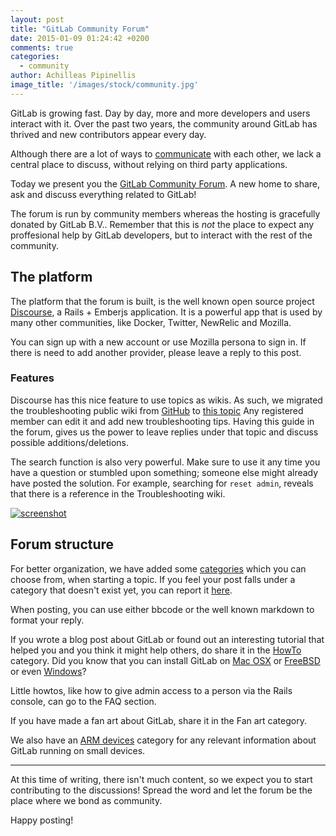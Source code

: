 ```yaml
---
layout: post
title: "GitLab Community Forum"
date: 2015-01-09 01:24:42 +0200
comments: true
categories:
  - community
author: Achilleas Pipinellis
image_title: '/images/stock/community.jpg'
---
```


GitLab is growing fast. Day by day, more and more developers and users interact
with it. Over the past two years, the community around GitLab has thrived and
new contributors appear every day.

Although there are a lot of ways to [communicate][] with each other, we lack a
central place to discuss, without relying on third party applications.

Today we present you the [GitLab Community Forum][forum]. A new home to share,
ask and discuss everything related to GitLab!

<!-- more -->

The forum is run by community members whereas the hosting is gracefully donated
by GitLab B.V.. Remember that this is _not_ the place to expect any proffesional
help by GitLab developers, but to interact with the rest of the community.

## The platform

The platform that the forum is built, is the well known open source project
[Discourse][], a Rails + Emberjs application. It is a powerful app that is
used by many other communities, like Docker, Twitter, NewRelic and Mozilla.

You can sign up with a new account or use Mozilla persona to sign in. If there
is need to add another provider, please leave a reply to this post.

### Features

Discourse has this nice feature to use topics as wikis. As such, we migrated
the troubleshooting public wiki from [GitHub][] to [this topic][discoursetr]
Any registered member can edit it and add new troubleshooting tips. Having this
guide in the forum, gives us the power to leave replies under that topic and
discuss possible additions/deletions.

The search function is also very powerful. Μake sure to use it any time you
have a question or stumbled upon something; someone else might already have
posted the solution. For example, searching for `reset admin`, reveals that
there is a reference in the Troubleshooting wiki.

[![screenshot](/images/forum/forum_search_admin.png)](/images/forum/forum_search_admin.png)

## Forum structure

For better organization, we have added some [categories][] which you can choose
from, when starting a topic. If you feel your post falls under a category that
doesn't exist yet, you can report it [here][catreport].

When posting, you can use either bbcode or the well known markdown to format
your reply.

If you wrote a blog post about GitLab or found out an interesting tutorial that
helped you and you think it might help others, do share it in the [HowTo][]
category. Did you know that you can install GitLab on [Mac OSX][] or [FreeBSD][]
or even [Windows][]?

Little howtos, like how to give admin access to a person via the Rails console,
can go to the FAQ section.

If you have made a fan art about GitLab, share it in the Fan art category.

We also have an [ARM devices][armcat] category for any relevant information
about GitLab running on small devices.

---

At this time of writing, there isn't much content, so we expect you to start
contributing to the discussions! Spread the word and let the forum be the place
where we bond as community.

Happy posting!

[communicate]: https://about.gitlab.com/getting-help/ "Getting help"
[forum]: https://forum.gitlab.com "GitLab Community Forum"
[Discourse]: https://www.discourse.org "Discourse home page"
[categories]: https://forum.gitlab.com/categories "GitLab forum categories"
[catreport]: https://forum.gitlab.com/t/missing-categories-report-here/18
[ggroups]: https://groups.google.com/forum/#!forum/gitlabhq "GitLab google group"
[stackoverflow]: http://stackoverflow.com/questions/tagged/gitlab "GitLab on stackoverflow"
[irc]: http://webchat.freenode.net/?channels=gitlab "GitLab on freenode"
[GitHub]: https://github.com/gitlabhq/gitlab-public-wiki/wiki/Trouble-Shooting-Guide "Deprecated Troubleshooting guide on GitHub"
[discoursetr]: https://forum.gitlab.com/t/troubleshooting-public-wiki/31 "Troubleshooting Guide Wiki"
[Mac OSX]: https://github.com/WebEntity/Installation-guide-for-GitLab-on-OS-X
[FreeBSD]: https://github.com/chadliu23/Installation-guide-for-GitLab6-on-Freebsd
[Windows]: https://forum.gitlab.com/t/how-to-install-gitlab-on-windows/32
[armcat]: https://forum.gitlab.com/c/arm-devices "ARM devices category"
[HowTo]: https://forum.gitlab.com/c/howto "HowTo category"
